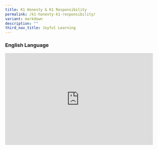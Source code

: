 ```yaml
---
title: K1 Honesty & K1 Responsibility
permalink: /k1-honesty-k1-responsibility/
variant: markdown
description: ""
third_nav_title: Joyful Learning
---
```

### English Language

<iframe allowfullscreen="true" height="299" width="480" frameborder="0" src="https://docs.google.com/presentation/d/e/2PACX-1vRscBlvifG00vjnvSy35eg16zwe8FQ6MElGWnbECNOA5qtcLP4ZVLJPX7PBixJCbVsQLj6f5B7yrQS6/embed?start=true&amp;loop=true&amp;delayms=3000"></iframe>